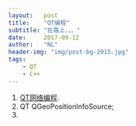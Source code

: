 ```yaml
---
layout:   post
title:    "QT编程"
subtitle: "在路上，，，"
date:     2017-09-12
author:   "NL"
header-img: "img/post-bg-2015.jpg"
tags:
    - QT
    - C++
---
```


1. [QT网络编程](http://blog.csdn.net/cibiren2011/article/details/7235880).
2. QT QGeoPositionInfoSource;
3. ​